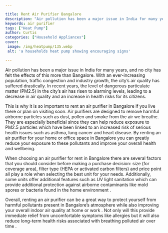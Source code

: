 ```yaml
---

title: Rent Air Purifier Bangalore
description: "Air pollution has been a major issue in India for many years, and no city has felt the effects of this more than Bangalore. With a...learn more about it now"
keywords: air purifier
tags: ["Heat Pump"]
author: Curtis
categories: ["Household Appliances"]
cover: 
 image: /img/heatpump/135.webp
 alt: 'a households heat pump showing encouraging signs'

---
```


Air pollution has been a major issue in India for many years, and no city has felt the effects of this more than Bangalore. With an ever-increasing population, traffic congestion and industry growth, the city’s air quality has suffered drastically. In recent years, the level of dangerous particulate matter (PM2.5) in the city’s air has risen to alarming levels, leading to a decrease in air quality and an increase in health risks for its citizens.

This is why it is so important to rent an air purifier in Bangalore if you live there or plan on visiting soon. Air purifiers are designed to remove harmful airborne particles such as dust, pollen and smoke from the air we breathe. They are especially beneficial since they can help reduce exposure to PM2.5 particles which have been linked to an increased risk of serious health issues such as asthma, lung cancer and heart disease. By renting an air purifier for your home or office space in Bangalore you can greatly reduce your exposure to these pollutants and improve your overall health and wellbeing.

When choosing an air purifier for rent in Bangalore there are several factors that you should consider before making a purchase decision: size (for coverage area), filter type (HEPA or activated carbon filters) and price point all play a role when selecting the best unit for your needs. Additionally, some units offer additional features such as UV light sanitation which can provide additional protection against airborne contaminants like mold spores or bacteria found in the home environment . 

Overall, renting an air purifier can be a great way to protect yourself from harmful pollutants present in Bangalore’s atmosphere while also improving your overall indoor air quality at home or work . Not only will this provide immediate relief from uncomfortable symptoms like allergies but it will also reduce long-term health risks associated with breathing polluted air over time .
